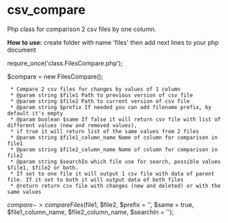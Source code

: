 # csv_compare
Php class for comparison 2 csv files by one column.

<strong>How to use:</strong>
create folder with name 'files' then add next lines to your php document

require_once('class.FilesCompare.php');

$compare = new FilesCompare();

     * Compare 2 csv files for changes by values of 1 column
     * @param string $file1 Path to previous version of csv file
     * @param string $file2 Path to current version of csv file
     * @param string $prefix If needed you can add filename prefix, by default it's empty
     * @param boolean $same If false it will return csv file with list of different values (new and removed values),
     * if true it will return list of the same values from 2 files
     * @param string $file1_column_name Name of column for comparison in file1
     * @param string $file2_column_name Name of column for comparison in file2
     * @param string $searchIn which file use for search, possible values $file1, $file2 or both. 
     * If set to one file it will output 1 csv file with data of parent file. If it set to both it will output data of both files
     * @return return csv file with changes (new and deleted) or with the same values
     
$compare->compareFiles($file1, $file2, $prefix = '', $same = true, $file1_column_name, $file2_column_name, $searchIn = '');
